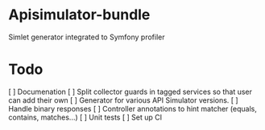# Apisimulator-bundle
Simlet generator integrated to Symfony profiler

# Todo

[ ] Documenation
[ ] Split collector guards in tagged services so that user can add their own
[ ] Generator for various API Simulator versions.
[ ] Handle binary responses
[ ] Controller annotations to hint matcher (equals, contains, matches...)
[ ] Unit tests
[ ] Set up CI
